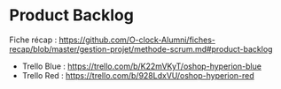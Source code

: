 # Product Backlog

Fiche récap : https://github.com/O-clock-Alumni/fiches-recap/blob/master/gestion-projet/methode-scrum.md#product-backlog

- Trello Blue : https://trello.com/b/K22mVKyT/oshop-hyperion-blue  
- Trello Red : https://trello.com/b/928LdxVU/oshop-hyperion-red  
